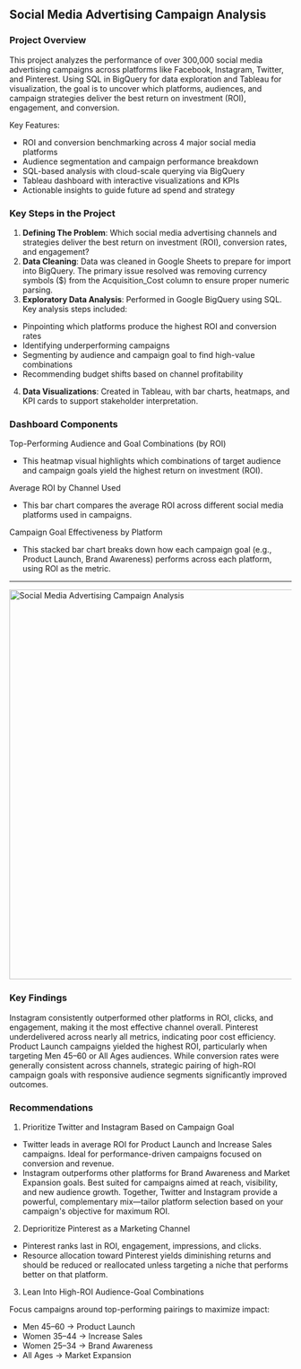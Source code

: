 ## Social Media Advertising Campaign Analysis

### Project Overview

This project analyzes the performance of over 300,000 social media advertising campaigns across platforms like Facebook, Instagram, Twitter, and Pinterest. Using SQL in BigQuery for data exploration and Tableau for visualization, the goal is to uncover which platforms, audiences, and campaign strategies deliver the best return on investment (ROI), engagement, and conversion.

Key Features:
- ROI and conversion benchmarking across 4 major social media platforms
- Audience segmentation and campaign performance breakdown
- SQL-based analysis with cloud-scale querying via BigQuery
- Tableau dashboard with interactive visualizations and KPIs
- Actionable insights to guide future ad spend and strategy

### Key Steps in the Project

1. **Defining The Problem**: Which social media advertising channels and strategies deliver the best return on investment (ROI), conversion rates, and engagement? 
2. **Data Cleaning**: Data was cleaned in Google Sheets to prepare for import into BigQuery. The primary issue resolved was removing currency symbols ($) from the Acquisition_Cost column to ensure proper numeric parsing.
3. **Exploratory Data Analysis**: Performed in Google BigQuery using SQL. Key analysis steps included:
- Pinpointing which platforms produce the highest ROI and conversion rates
- Identifying underperforming campaigns
- Segmenting by audience and campaign goal to find high-value combinations
- Recommending budget shifts based on channel profitability
4. **Data Visualizations**: Created in Tableau, with bar charts, heatmaps, and KPI cards to support stakeholder interpretation.

### Dashboard Components

Top-Performing Audience and Goal Combinations (by ROI)
- This heatmap visual highlights which combinations of target audience and campaign goals yield the highest return on investment (ROI).

Average ROI by Channel Used
- This bar chart compares the average ROI across different social media platforms used in campaigns.

Campaign Goal Effectiveness by Platform
- This stacked bar chart breaks down how each campaign goal (e.g., Product Launch, Brand Awareness) performs across each platform, using ROI as the metric.

---

<img width="650" height="695" alt="Social Media Advertising Campaign Analysis" src="https://github.com/user-attachments/assets/56b09f64-9703-4845-aa77-f9ea3602c50a" />


### Key Findings

Instagram consistently outperformed other platforms in ROI, clicks, and engagement, making it the most effective channel overall. Pinterest underdelivered across nearly all metrics, indicating poor cost efficiency. Product Launch campaigns yielded the highest ROI, particularly when targeting Men 45–60 or All Ages audiences. While conversion rates were generally consistent across channels, strategic pairing of high-ROI campaign goals with responsive audience segments significantly improved outcomes.

### Recommendations

1. Prioritize Twitter and Instagram Based on Campaign Goal
- Twitter leads in average ROI for Product Launch and Increase Sales campaigns. Ideal for performance-driven campaigns focused on conversion and revenue.
- Instagram outperforms other platforms for Brand Awareness and Market Expansion goals. Best suited for campaigns aimed at reach, visibility, and new audience growth.
Together, Twitter and Instagram provide a powerful, complementary mix—tailor platform selection based on your campaign's objective for maximum ROI.

2. Deprioritize Pinterest as a Marketing Channel
- Pinterest ranks last in ROI, engagement, impressions, and clicks.
- Resource allocation toward Pinterest yields diminishing returns and should be reduced or reallocated unless targeting a niche that performs better on that platform.

3. Lean Into High-ROI Audience-Goal Combinations

Focus campaigns around top-performing pairings to maximize impact:
- Men 45–60 → Product Launch
- Women 35–44 → Increase Sales
- Women 25–34 → Brand Awareness
- All Ages → Market Expansion



